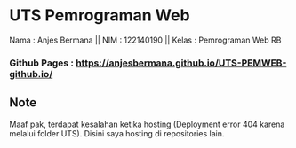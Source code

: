 # UTS Pemrograman Web

Nama : Anjes Bermana
|| NIM  : 122140190
|| Kelas : Pemrograman Web RB

### Github Pages : https://anjesbermana.github.io/UTS-PEMWEB-github.io/

## Note
Maaf pak, terdapat kesalahan ketika hosting (Deployment error 404 karena melalui folder UTS). Disini saya hosting di repositories lain.
